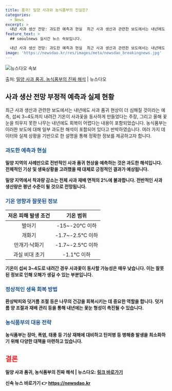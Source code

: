 ```yaml
---
title: 품귀! 밀양 사과와 농식품부의 진실은?
categories:
  - News
excerpt: >
  내년 사과 생산 전망: 과도한 예측과 현실  최근 사과 생산과 관련한 보도에서는 내년에도 사과 품귀 현상이 …
feature_text: >
  ## seoulnews 실시간 뉴스 속보입니다.

  내년 사과 생산 전망: 과도한 예측과 현실  최근 사과 생산과 관련한 보도에서는 내년에도 사과 품귀 현상이 …
image: 'https://newsdao.kr/res/images/meta/newsdao_breakingnews.jpg'
---
```


![뉴스다오 속보](https://newsdao.kr/res/images/meta/newsdao_breakingnews.jpg)

<p>출처: <a href="https://newsdao.kr/4270" rel="dofollow">밀양 사과 품귀, 농식품부의 진짜 해석</a> | 뉴스다오</p>

<h2 data-ke-size="size26">사과 생산 전망 부정적 예측과 실제 현황</h2>
<p data-ke-size="size16">최근 사과 생산과 관련한 보도에서는 내년에도 사과 품귀 현상이 더 심해질 것이라는 예측, 섭씨 3~4도까지 내려간 기온이 사과꽃을 동사하게 만들었다는 주장, 그리고 올해 꽃눈을 틔우지 못한 나무는 내년에도 회복이 어렵다는 내용이 포함되었습니다. 농식품부는 이러한 보도에 대해 일부 과도한 해석이 포함되어 있다고 반박하였습니다. 여러 가지 데이터와 실제 상황을 기반으로 한 설명을 통해 정확한 정보를 제공하고자 합니다.</p>

<h3><b><span style="color: #1a5490;">과도한 예측과 현실</span><b></h3>
<p data-ke-size="size16">밀양 지역의 사례만으로 전반적인 사과 품귀 현상을 예측하는 것은 과도한 해석입니다. 전체적인 기상 및 생육상황을 고려했을 때 대체로 긍정적인 결과가 예상됩니다.</p>

<p data-ke-size="size16">밀양 지역에서 착과량 감소는 전체 사과 재배 면적의 2%에 불과합니다. 전반적인 사과 생산량은 평년 수준이 될 것으로 전망됩니다.</p>

<h3><b><span style="color: #1a5490;">기온 영향과 잘못된 정보</span><b></h3>
<table>
<thead>
<tr>
<th style="text-align: center;">저온 피해 발생 조건</th>
<th style="text-align: center;">기온 범위</th>
</tr>
</thead>
<tbody>
<tr>
<td style="text-align: center;">발아기</td> <td style="text-align: center;">-15~-20℃ 이하</td>
</tr>
<tr>
<td style="text-align: center;">개화기</td> <td style="text-align: center;">-1.7~-2.5℃ 이하</td>
</tr>
<tr>
<td style="text-align: center;">만개기·낙화기</td> <td style="text-align: center;">-1.7~-2.5℃ 이하</td>
</tr>
<tr>
<td style="text-align: center;">과실 비대 초기</td> <td style="text-align: center;">-1.1℃ 이하</td>
</tr>
</tbody>
</table>

<p data-ke-size="size16">기온이 섭씨 3~4도로 내려간 경우 사과꽃이 동사할 가능성은 매우 낮습니다. 이는 잘못된 정보로 인해 오해가 생길 수 있는 부분입니다.</p>

<h3><b><span style="color: #1a5490;">정상적인 생육 회복 방법</span><b></h3>
<p data-ke-size="size16">환상박피와 덧거름 조절 등은 나무의 건강을 회복시키는 데 중요한 역할을 합니다. 덧거름 양 조절과 재배 관리 등을 통해 내년에는 꽃눈 형성이 촉진될 수 있습니다.</p>

<h3><b><span style="color: #1a5490;">농식품부의 대응 전략</span><b></h3>
<p data-ke-size="size16">농식품부는 장마, 폭염, 태풍 등 기상 재해에 대비하고 탄저병 등 병해충 발생을 최소화하기 위해 다양한 대책을 마련하고 있습니다.</p>

<h2><b><span style="color: #ee2323;">결론</span><b></h2>
<p data-ke-size="size16">밀양 사과 품귀, 농식품부의 진짜 해석 | 뉴스다오: <a href="https://newsdao.kr/4270">링크 바로가기</a></p> 

신속 뉴스 바로가기 👉 <a href="https://newsdao.kr" rel="dofollow">https://newsdao.kr</a>


